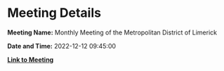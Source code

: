 # Meeting Details

**Meeting Name:** Monthly Meeting of the Metropolitan District of Limerick

**Date and Time:** 2022-12-12 09:45:00

**[Link to Meeting](https://www.limerick.ie/council/whats-on/monthly-meeting-metropolitan-district-limerick-91)**
